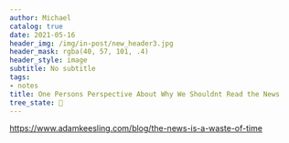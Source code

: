 ```yaml
---
author: Michael
catalog: true
date: 2021-05-16
header_img: /img/in-post/new_header3.jpg
header_mask: rgba(40, 57, 101, .4)
header_style: image
subtitle: No subtitle
tags:
- notes
title: One Persons Perspective About Why We Shouldnt Read the News
tree_state: 🌱
---
```


https://www.adamkeesling.com/blog/the-news-is-a-waste-of-time